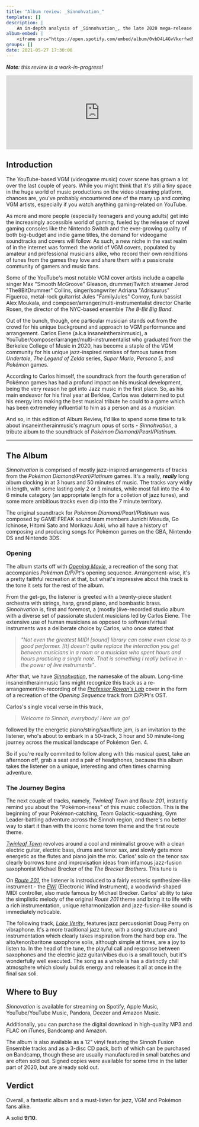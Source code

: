 ```yaml
---
title: "Album review: _Sinnohvation_" 
templates: []
description: |
    An in-depth analysis of _Sinnohvation_, the late 2020 mega-release from composer, arranger, YouTuber and multi-instrumentalist Carlos Eiene.
album-embed: | 
    <iframe src="https://open.spotify.com/embed/album/0vbD4L4GvVkxrfwdN6iL5e" width=100% height="200" frameborder="0" allowtransparency="true" allow="encrypted-media"></iframe> 
groups: []
date: 2021-05-27 17:30:00
--- 
```


_**Note**: this review is a work-in-progress!_

<iframe src="https://open.spotify.com/embed/album/0vbD4L4GvVkxrfwdN6iL5e" width=100% height="200" frameborder="0" allowtransparency="true" allow="encrypted-media"></iframe>

## Introduction

The YouTube-based VGM (videogame music) cover scene has grown a lot over the last couple of years. While you might think that it's still a tiny space in the huge world of music productions on the video streaming platform, chances are, you've probably encountered one of the many up and coming VGM artists, especially if you watch anything gaming-related on YouTube.

As more and more people (especially  teenagers and young adults) get into the increasingly accessible world of gaming, fueled by the release of novel gaming consoles like the Nintendo Switch and the ever-growing quality of both big-budget and indie game titles, the demand for videogame soundtracks and covers will follow. As such, a new niche in the vast realm of in the internet was formed: the world of VGM covers, populated by amateur and professional musicians alike, who record their own renditions of tunes from the games they love and share them with a passionate community of gamers and music fans.

Some of the YouTube's most notable VGM cover artists include a capella singer Max "Smooth McGroove" Gleason, drummer/Twitch streamer Jerod "The8BitDrummer" Collins, singer/songwriter Adriana "Adrisaurus" Figueroa, metal-rock guitarrist Jules "FamilyJules" Conroy, funk bassist Alex Moukala, and composer/arranger/multi-instrumentalist director Charlie Rosen, the director of the NYC-based ensemble _The 8-Bit Big Band_.

Out of the bunch, though, one particular musician stands out from the crowd for his unique background and approach to VGM performance and arrangement. Carlos Eiene (a.k.a insaneintherainmusic), a YouTuber/composer/arranger/multi-instrumentalist who graduated from the Berkelee College of Music in 2020, has become a staple of the VGM community for his unique jazz-inspired remixes of famous tunes from _Undertale_, _The Legend of Zelda_ series, _Super Mario_, _Persona 5_, and _Pokémon_ games.

According to Carlos himself, the soundtrack from the fourth generation of Pokémon games has had a profund impact on his musical development, being the very reason he got into Jazz music in the first place. So, as his main endeavor for his final year at Berklee, Carlos was determined to put his energy into making the best musical tribute he could to a game which has been extremeley influential to him as a person and as a musician.

And so, in this edition of Album Review, I'd like to spend some time to talk about insaneintherainmusic's magnum opus of sorts - _Sinnohvation_, a tribute album to the soundtrack of _Pokémon Diamond/Pearl/Platinum_.

<!-- ## Who is insaneintherainmusic?

Carlos Eiene is an American-Filipino composer, multi-instrumentalist and arranger from Seattle. He started recording his first jazz remixes of VGM tunes while he was still in high school. 

He is one of the few big names in the VGM scene with a background in Jazz. He studied Contemporary Composition and Jazz Performance at the Berkelee College of Music in Boston.  -->

---

## The Album

_Sinnohvation_ is comprised of mostly jazz-inspired arrangements of tracks from the _Pokémon Diamond/Pearl/Platinum_ games. It's a  really, _**really**_ long album clocking in at 3 hours and 50 minutes of music. The tracks vary widly in length, with some lasting only 2 or 3 minutes, while most fall into the 4 to 6 minute category (an appropriate length for a colletion of jazz tunes), and some more ambitious tracks even dip into the 7 minute territory. 

The original soundtrack for _Pokémon Diamond/Pearl/Platinum_ was composed by GAME FREAK sound team members Junichi Masuda, Go Ichinose, Hitomi Sato and Morikazu Aoki, who all have a history of composing and producing songs for Pokémon games on the GBA, Nintendo DS and Nintendo 3DS.

<!-- It's arguably the best album released so far by the youtuber/Berklee College of Music grad/multi-instrumentalist extraordinaire/cowbell virtuoso/tenor sax mainer/jazz madlad Carlos Eiene, a.k.a "insaneintherainmusic".

This album features jazz arrangements of 50 iconic tunes from the Pokémon Diamond/Pearl/Platinum soundtrack with almost 4 hours of jazzy greatness.

The sheer number (60+) of featured and guest musicians on this album is rarely heard of, even in the highest production quality albums in the history of modern music. -->


### Opening

The album starts off with [_Opening Movie_](https://www.youtube.com/watch?v=HJw6JAkkBTY&list=OLAK5uy_nAMy4Tld9n9JY8r-56mo1HHunMpLCcAcI&index=1), a recreation of the song that accompanies _Pokémon D/P/Pt_'s opening sequence. Arrangement-wise, it's a pretty faithful recreation at that, but what's impressive about this track is the tone it sets for the rest of the album. 

From the get-go, the listener is greeted with a twenty-piece student orchestra with strings, harp, grand piano, and bombastic brass. _Sinnohvation_ is, first and foremost, a (mostly )live-recorded studio album with a diverse set of passionate student musicians led by Carlos Eiene. The extensive use of human musicians as opposed to software/virtual instruments was a deliberate choice by Carlos, who once stated that 

> _"Not even the greatest MIDI [sound] library can come even close to a good performer. [It] doesn't quite replace the interaction you get between musicians in a room or a musician who spent hours and hours practicing a single note. That is something I really believe in - the power of live instruments"_.

After that, we have [_Sinnohvation_](https://www.youtube.com/watch?v=HG1sTfsXnuI&list=OLAK5uy_nAMy4Tld9n9JY8r-56mo1HHunMpLCcAcI&index=2), the namesake of the album. Long-time insaneintherainmusic fans might recognize this track as a re-arrangement/re-recording of the [_Professor Rowan's Lab_](https://www.youtube.com/watch?v=d6PrCE_Vy0E) cover in the form of a recreation of the _Opening Sequence_ track from _D/P/Pt_'s OST. 

Carlos's single vocal verse in this track,

> _Welcome to Sinnoh, everybody! Here we go!_

followed by the energetic piano/string/sax/flute jam, is an invitation to the listener, who's about to embark in a 50-track, 3 hour and 50 minute-long journey across the musical landscape of Pokémon Gen. 4. 

So if you're really commited to follow along with this musical quest, take an afternoon off, grab a seat and a pair of headphones, because this album takes the listener on a unique, interesting and often times charming adventure.

### The Journey Begins

The next couple of tracks, namely, _Twinleaf Town_ and _Route 201_, instantly remind you about the "Pokémon-iness" of this music collection. This is the beginning of your Pokémon-catching, Team Galactic-squashing, Gym Leader-battling adventure across the Sinnoh region, and there's no better way to start it than with the iconic home town theme and the first route theme.

[_Twinleaf Town_](https://www.youtube.com/watch?v=4qlm8kIulpo&list=OLAK5uy_nAMy4Tld9n9JY8r-56mo1HHunMpLCcAcI&index=3) revolves around a cool and minimalist groove with a clean electric guitar, electric bass, drums and tenor sax, and slowly gets more energetic as the flutes and piano join the mix. Carlos' solo on the tenor sax clearly borrows tone and improvisation ideas from infamous jazz-fusion saxophonist Michael Brecker of the _The Brecker Brothers_. This tune is 

On [_Route 201_](https://www.youtube.com/watch?v=zD5sJO0Y7Nk&list=OLAK5uy_nAMy4Tld9n9JY8r-56mo1HHunMpLCcAcI&index=4), the listener is instroduced to a fairly esoteric synthesizer-like instrument - the [_EWI_](https://en.wikipedia.org/wiki/EWI_(musical_instrument)) (Electronic Wind Instrument), a woodwind-shaped MIDI controller, also made famous by Michael Brecker. Carlos' ability to take the simplistic melody of the original _Route 201_ theme and bring it to life with a rich instrumentation, unique reharmonization and jazz-fusion-like sound is immediately noticable. 

The following track, [_Lake Verity_](https://www.youtube.com/watch?v=sXajUkHjghk&list=OLAK5uy_nAMy4Tld9n9JY8r-56mo1HHunMpLCcAcI&index=5), features jazz percussionist Doug Perry on vibraphone. It's a more traditional jazz tune, with a song structure and instrumentation which clearly takes inspiration from the hard bop era. The alto/tenor/baritone saxophone solis, although simple at times, are a joy to listen to. In the head of the tune, the playful call and response between saxophones and the electric jazz guitar/vibes duo is a small touch, but it's wonderfully well executed. The song as a whole is has a distinctly chill atmosphere which slowly builds energy and releases it all at once in the final sax soli.



## Where to Buy

_Sinnovation_ is available for streaming on Spotify, Apple Music, YouTube/YouTube Music, Pandora, Deezer and Amazon Music.

Additionally, you can purchase the digital download in high-quality MP3 and FLAC on iTunes, Bandcamp and Amazon.

The album is also available as a 12" vinyl featuring the Sinnoh Fusion Ensemble tracks and as a 3-disc CD pack, both of which can be purchased on Bandcamp, though these are usually manufactured in small batches and are often sold out. Signed copies were available for some time in the latter part of 2020, but are already sold out.


## Verdict

Overall, a fantastic album and a must-listen for jazz, VGM and Pokémon fans alike. 

A solid **9/10**.



